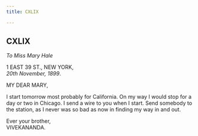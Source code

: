 ```yaml
---
title: CXLIX

---
```





  

  


## CXLIX

*To Miss Mary Hale*

1 EAST 39 ST., NEW YORK,  
*20th November, 1899*.

MY DEAR MARY,

I start tomorrow most probably for California. On my way I would stop
for a day or two in Chicago. I send a wire to you when I start. Send
somebody to the station, as I never was so bad as now in finding my way
in and out.

Ever your brother,  
VIVEKANANDA.


